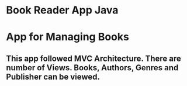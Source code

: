 # Book Reader App Java
# App for Managing Books
## This app followed MVC Architecture. There are number of Views. Books, Authors, Genres and Publisher can be viewed.
